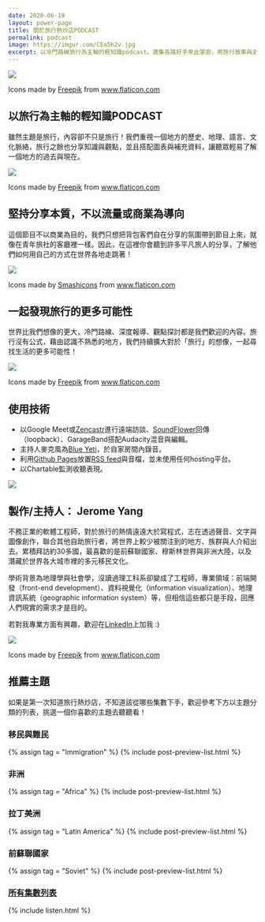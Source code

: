 ```yaml
---
date: 2020-06-19
layout: power-page
title: 關於旅行熱炒店PODCAST
permalink: podcast
image: https://imgur.com/CEa5h2v.jpg
excerpt: 以冷門路線旅行為主軸的輕知識podcast。邀集各路好手來此掌廚，將旅行故事與史地人文作為食材，30分鐘的大火快炒，與您一同細細品嘗來自世界各角落的獨特風味！
---
```


![](https://image.flaticon.com/icons/png/512/854/854878.png)
<div class="attribution">Icons made by <a href="https://www.flaticon.com/authors/freepik" title="Freepik">Freepik</a> from <a href="https://www.flaticon.com/" title="Flaticon">www.flaticon.com</a></div>

## 以旅行為主軸的輕知識PODCAST

雖然主題是旅行，內容卻不只是旅行！我們重視一個地方的歷史、地理、語言、文化脈絡，旅行之餘也分享知識與觀點，並且搭配圖表與補充資料，讓聽眾輕易了解一個地方的過去與現在。

![](https://image.flaticon.com/icons/png/512/2937/2937833.png)
<div class="attribution">Icons made by <a href="https://www.flaticon.com/authors/freepik" title="Freepik">Freepik</a> from <a href="https://www.flaticon.com/" title="Flaticon">www.flaticon.com</a></div>

## 堅持分享本質，不以流量或商業為導向

這個節目不以商業為目的，我們只想把背包客們自在分享的氛圍帶到節目上來，就像在青年旅社的客廳裡一樣。因此，在這裡你會聽到許多平凡旅人的分享，了解他們如何用自己的方式在世界各地走跳著！

![](https://image.flaticon.com/icons/png/512/1974/1974119.png)
<div class="attribution">Icons made by <a href="https://www.flaticon.com/authors/smashicons" title="Smashicons">Smashicons</a> from <a href="https://www.flaticon.com/" title="Flaticon">www.flaticon.com</a></div>

## 一起發現旅行的更多可能性

世界比我們想像的更大，冷門路線、深度報導、觀點探討都是我們歡迎的內容。旅行沒有公式，藉由認識不熟悉的地方，我們持續擴大對於「旅行」的想像，一起尋找生活的更多可能性！

![](https://image.flaticon.com/icons/png/512/2946/2946176.png)
<div class="attribution">Icons made by <a href="https://www.flaticon.com/authors/freepik" title="Freepik">Freepik</a> from <a href="https://www.flaticon.com/" title="Flaticon">www.flaticon.com</a></div>

## 使用技術

* 以Google Meet或[Zencastr](https://zencastr.com/)進行遠端訪談、[SoundFlower](https://github.com/mattingalls/Soundflower)回傳（loopback）、GarageBand搭配Audacity混音與編輯。
* 主持人麥克風為[Blue Yeti](https://www.bluemic.com/en-us/products/yeti/)，於自家房間內錄音。
* 利用[Github Pages](https://pages.github.com/)放置[RSS feed](https://ltsoj.com/podcast.xml)與音檔，並未使用任何hosting平台。
* 以Chartable監測收聽表現。

![](https://imgur.com/n8xiL46.jpg)

## 製作/主持人： Jerome Yang

不務正業的軟體工程師，對於旅行的熱情遠遠大於寫程式，志在透過聲音、文字與圖像創作，聯合其他自助旅行者，將世界上較少被關注到的地方、族群與人介紹出去。累積拜訪約30多國，最喜歡的是前蘇聯國家、穆斯林世界與非洲大陸，以及潛藏於世界各大城市裡的多元移民文化。

學術背景為地理學與社會學，沒讀過理工科系卻變成了工程師，專業領域：前端開發（front-end development）、資料視覺化（information visualization）、地理資訊系統（geographic information system）等，但相信這些都只是手段，回應人們現實的需求才是目的。

若對我專業方面有興趣，歡迎在[LinkedIn](https://www.linkedin.com/in/jeromecyang/?locale=zh_TW)上加我 :)

![](https://image.flaticon.com/icons/png/512/3556/3556937.png)
<div class="attribution">Icons made by <a href="https://www.flaticon.com/authors/freepik" title="Freepik">Freepik</a> from <a href="https://www.flaticon.com/" title="Flaticon">www.flaticon.com</a></div>

## 推薦主題

如果是第一次知道旅行熱炒店，不知道該從哪些集數下手，歡迎參考下方以主題分類的列表，挑選一個你喜歡的主題去聽聽看！

### 移民與難民

{% assign tag = "Immigration" %}
{% include post-preview-list.html %}

### 非洲

{% assign tag = "Africa" %}
{% include post-preview-list.html %}

### 拉丁美洲

{% assign tag = "Latin America" %}
{% include post-preview-list.html %}

### 前蘇聯國家

{% assign tag = "Soviet" %}
{% include post-preview-list.html %}

### [所有集數列表](/episodes)

{% include listen.html %}
